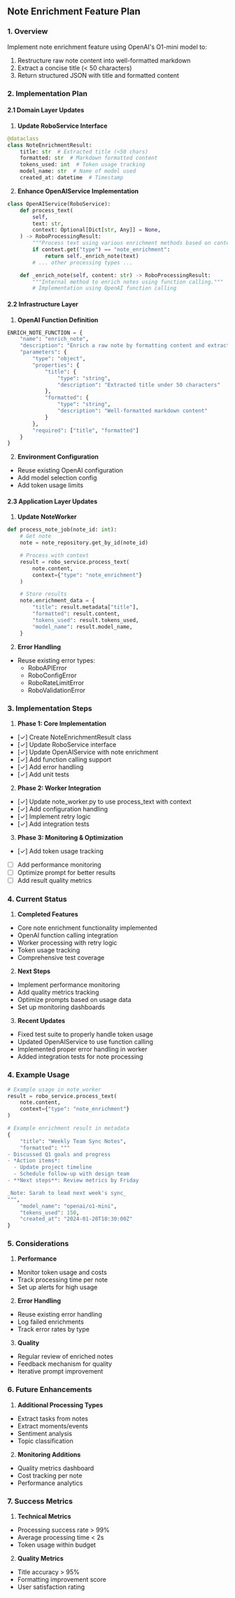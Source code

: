 ## Note Enrichment Feature Plan

### 1. Overview

Implement note enrichment feature using OpenAI's O1-mini model to:
1. Restructure raw note content into well-formatted markdown
2. Extract a concise title (< 50 characters)
3. Return structured JSON with title and formatted content

### 2. Implementation Plan

#### 2.1 Domain Layer Updates

1. **Update RoboService Interface**
```python
@dataclass
class NoteEnrichmentResult:
    title: str  # Extracted title (<50 chars)
    formatted: str  # Markdown formatted content
    tokens_used: int  # Token usage tracking
    model_name: str  # Name of model used
    created_at: datetime  # Timestamp
```

2. **Enhance OpenAIService Implementation**
```python
class OpenAIService(RoboService):
    def process_text(
        self,
        text: str,
        context: Optional[Dict[str, Any]] = None,
    ) -> RoboProcessingResult:
        """Process text using various enrichment methods based on context."""
        if context.get("type") == "note_enrichment":
            return self._enrich_note(text)
        # ... other processing types ...

    def _enrich_note(self, content: str) -> RoboProcessingResult:
        """Internal method to enrich notes using function calling."""
        # Implementation using OpenAI function calling
```

#### 2.2 Infrastructure Layer

1. **OpenAI Function Definition**
```python
ENRICH_NOTE_FUNCTION = {
    "name": "enrich_note",
    "description": "Enrich a raw note by formatting content and extracting title",
    "parameters": {
        "type": "object",
        "properties": {
            "title": {
                "type": "string",
                "description": "Extracted title under 50 characters"
            },
            "formatted": {
                "type": "string",
                "description": "Well-formatted markdown content"
            }
        },
        "required": ["title", "formatted"]
    }
}
```

2. **Environment Configuration**
- Reuse existing OpenAI configuration
- Add model selection config
- Add token usage limits

#### 2.3 Application Layer Updates

1. **Update NoteWorker**
```python
def process_note_job(note_id: int):
    # Get note
    note = note_repository.get_by_id(note_id)

    # Process with context
    result = robo_service.process_text(
        note.content,
        context={"type": "note_enrichment"}
    )

    # Store results
    note.enrichment_data = {
        "title": result.metadata["title"],
        "formatted": result.content,
        "tokens_used": result.tokens_used,
        "model_name": result.model_name,
    }
```

2. **Error Handling**
- Reuse existing error types:
  - RoboAPIError
  - RoboConfigError
  - RoboRateLimitError
  - RoboValidationError

### 3. Implementation Steps

1. **Phase 1: Core Implementation**
- [✓] Create NoteEnrichmentResult class
- [✓] Update RoboService interface
- [✓] Update OpenAIService with note enrichment
- [✓] Add function calling support
- [✓] Add error handling
- [✓] Add unit tests

2. **Phase 2: Worker Integration**
- [✓] Update note_worker.py to use process_text with context
- [✓] Add configuration handling
- [✓] Implement retry logic
- [✓] Add integration tests

3. **Phase 3: Monitoring & Optimization**
- [✓] Add token usage tracking
- [ ] Add performance monitoring
- [ ] Optimize prompt for better results
- [ ] Add result quality metrics

### 4. Current Status

1. **Completed Features**
- Core note enrichment functionality implemented
- OpenAI function calling integration
- Worker processing with retry logic
- Token usage tracking
- Comprehensive test coverage

2. **Next Steps**
- Implement performance monitoring
- Add quality metrics tracking
- Optimize prompts based on usage data
- Set up monitoring dashboards

3. **Recent Updates**
- Fixed test suite to properly handle token usage
- Updated OpenAIService to use function calling
- Implemented proper error handling in worker
- Added integration tests for note processing

### 4. Example Usage

```python
# Example usage in note_worker
result = robo_service.process_text(
    note.content,
    context={"type": "note_enrichment"}
)

# Example enrichment result in metadata
{
    "title": "Weekly Team Sync Notes",
    "formatted": """
- Discussed Q1 goals and progress
- *Action items*:
  - Update project timeline
  - Schedule follow-up with design team
- **Next steps**: Review metrics by Friday

_Note: Sarah to lead next week's sync_
""",
    "model_name": "openai/o1-mini",
    "tokens_used": 150,
    "created_at": "2024-01-20T10:30:00Z"
}
```

### 5. Considerations

1. **Performance**
- Monitor token usage and costs
- Track processing time per note
- Set up alerts for high usage

2. **Error Handling**
- Reuse existing error handling
- Log failed enrichments
- Track error rates by type

3. **Quality**
- Regular review of enriched notes
- Feedback mechanism for quality
- Iterative prompt improvement

### 6. Future Enhancements

1. **Additional Processing Types**
- Extract tasks from notes
- Extract moments/events
- Sentiment analysis
- Topic classification

2. **Monitoring Additions**
- Quality metrics dashboard
- Cost tracking per note
- Performance analytics

### 7. Success Metrics

1. **Technical Metrics**
- Processing success rate > 99%
- Average processing time < 2s
- Token usage within budget

2. **Quality Metrics**
- Title accuracy > 95%
- Formatting improvement score
- User satisfaction rating
